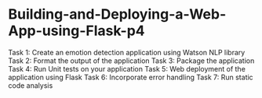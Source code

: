 # Building-and-Deploying-a-Web-App-using-Flask-p4
Task 1: Create an emotion detection application using Watson NLP library Task 2: Format the output of the application Task 3: Package the application Task 4: Run Unit tests on your application Task 5: Web deployment of the application using Flask Task 6: Incorporate error handling Task 7: Run static code analysis
